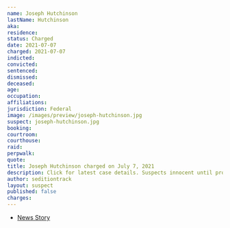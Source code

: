 ```yaml
---
name: Joseph Hutchinson
lastName: Hutchinson
aka:
residence: 
status: Charged
date: 2021-07-07
charged: 2021-07-07
indicted:
convicted:
sentenced:
dismissed:
deceased:
age: 
occupation:
affiliations:
jurisdiction: Federal
image: /images/preview/joseph-hutchinson.jpg
suspect: joseph-hutchinson.jpg
booking:
courtroom:
courthouse:
raid:
perpwalk:
quote:
title: Joseph Hutchinson charged on July 7, 2021
description: Click for latest case details. Suspects innocent until proven guilty.
author: seditiontrack
layout: suspect
published: false
charges:
---
```

- [News Story](https://twitter.com/MacFarlaneNews/status/1412898245353869319)

